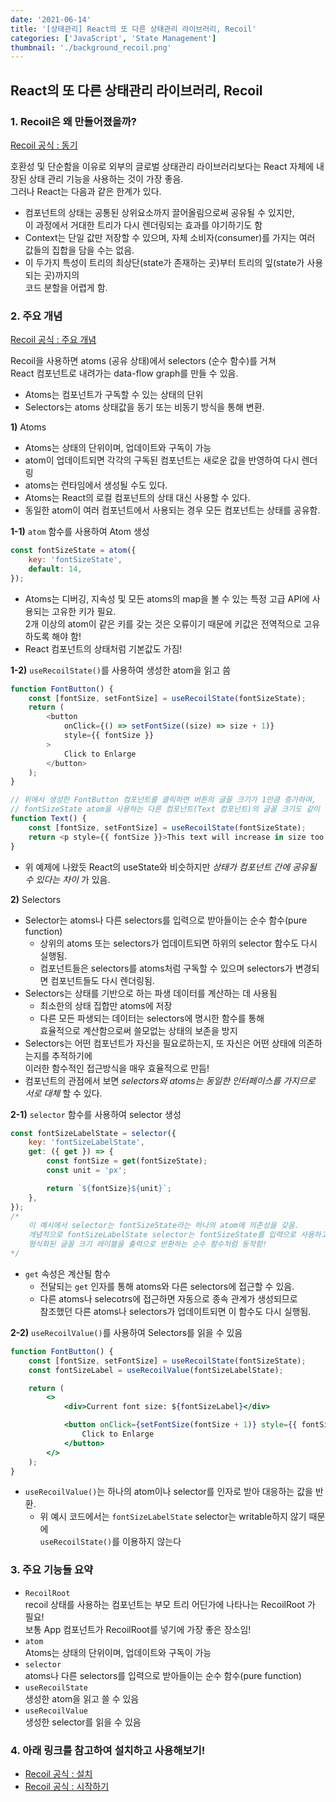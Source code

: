 ```yaml
---
date: '2021-06-14'
title: '[상태관리] React의 또 다른 상태관리 라이브러리, Recoil'
categories: ['JavaScript', 'State Management']
thumbnail: './background_recoil.png'
---
```


## React의 또 다른 상태관리 라이브러리, Recoil

### **1.** Recoil은 왜 만들어졌을까?

[Recoil 공식 : 동기](https://recoiljs.org/ko/docs/introduction/motivation)

호환성 및 단순함을 이유로 외부의 글로벌 상태관리 라이브러리보다는 React 자체에 내장된 상태 관리 기능을 사용하는 것이 가장 좋음.  
 그러나 React는 다음과 같은 한계가 있다.

-   컴포넌트의 상태는 공통된 상위요소까지 끌어올림으로써 공유될 수 있지만,  
     이 과정에서 거대한 트리가 다시 렌더링되는 효과를 야기하기도 함
-   Context는 단일 값만 저장할 수 있으며, 자체 소비자(consumer)를 가지는 여러 값들의 집합을 담을 수는 없음.
-   이 두가지 특성이 트리의 최상단(state가 존재하는 곳)부터 트리의 잎(state가 사용되는 곳)까지의  
    코드 분할을 어렵게 함.

### **2.** 주요 개념

[Recoil 공식 : 주요 개념](https://recoiljs.org/ko/docs/introduction/core-concepts)

Recoil을 사용하면 atoms (공유 상태)에서 selectors (순수 함수)를 거쳐  
React 컴포넌트로 내려가는 data-flow graph를 만들 수 있음.

-   Atoms는 컴포넌트가 구독할 수 있는 상태의 단위
-   Selectors는 atoms 상태값을 동기 또는 비동기 방식을 통해 변환.

**1)** Atoms

-   Atoms는 상태의 단위이며, 업데이트와 구독이 가능
-   atom이 업데이트되면 각각의 구독된 컴포넌트는 새로운 값을 반영하여 다시 렌더링
-   atoms는 런타임에서 생성될 수도 있다.
-   Atoms는 React의 로컬 컴포넌트의 상태 대신 사용할 수 있다.
-   동일한 atom이 여러 컴포넌트에서 사용되는 경우 모든 컴포넌트는 상태를 공유함.

**1-1)** `atom` 함수를 사용하여 Atom 생성

```jsx
const fontSizeState = atom({
    key: 'fontSizeState',
    default: 14,
});
```

-   Atoms는 디버깅, 지속성 및 모든 atoms의 map을 볼 수 있는 특정 고급 API에 사용되는 고유한 키가 필요.  
     2개 이상의 atom이 같은 키를 갖는 것은 오류이기 때문에 키값은 전역적으로 고유하도록 해야 함!
-   React 컴포넌트의 상태처럼 기본값도 가짐!

**1-2)** `useRecoilState()`를 사용하여 생성한 atom을 읽고 씀

```js
function FontButton() {
    const [fontSize, setFontSize] = useRecoilState(fontSizeState);
    return (
        <button
            onClick={() => setFontSize((size) => size + 1)}
            style={{ fontSize }}
        >
            Click to Enlarge
        </button>
    );
}

// 위에서 생성한 FontButton 컴포넌트를 클릭하면 버튼의 글꼴 크기가 1만큼 증가하며,
// fontSizeState atom을 사용하는 다른 컴포넌트(Text 컴포넌트)의 글꼴 크기도 같이 변화한다.
function Text() {
    const [fontSize, setFontSize] = useRecoilState(fontSizeState);
    return <p style={{ fontSize }}>This text will increase in size too.</p>;
}
```

-   위 예제에 나왔듯 React의 useState와 비슷하지만 _상태가 컴포넌트 간에 공유될 수 있다는 차이_ 가 있음.

**2)** Selectors

-   Selector는 atoms나 다른 selectors를 입력으로 받아들이는 순수 함수(pure function)
    -   상위의 atoms 또는 selectors가 업데이트되면 하위의 selector 함수도 다시 실행됨.
    -   컴포넌트들은 selectors를 atoms처럼 구독할 수 있으며 selectors가 변경되면 컴포넌트들도 다시 렌더링됨.
-   Selectors는 상태를 기반으로 하는 파생 데이터를 계산하는 데 사용됨
    -   최소한의 상태 집합만 atoms에 저장
    -   다른 모든 파생되는 데이터는 selectors에 명시한 함수를 통해  
        효율적으로 계산함으로써 쓸모없는 상태의 보존을 방지
-   Selectors는 어떤 컴포넌트가 자신을 필요로하는지, 또 자신은 어떤 상태에 의존하는지를 추적하기에  
     이러한 함수적인 접근방식을 매우 효율적으로 만듬!
-   컴포넌트의 관점에서 보면 _selectors와 atoms는 동일한 인터페이스를 가지므로 서로 대체_ 할 수 있다.

**2-1)** `selector` 함수를 사용하여 selector 생성

```jsx
const fontSizeLabelState = selector({
    key: 'fontSizeLabelState',
    get: ({ get }) => {
        const fontSize = get(fontSizeState);
        const unit = 'px';

        return `${fontSize}${unit}`;
    },
});
/* 
    이 예시에서 selector는 fontSizeState라는 하나의 atom에 의존성을 갖음.
    개념적으로 fontSizeLabelState selector는 fontSizeState를 입력으로 사용하고
    형식화된 글꼴 크기 레이블을 출력으로 반환하는 순수 함수처럼 동작함!
*/
```

-   `get` 속성은 계산될 함수
    -   전달되는 `get` 인자를 통해 atoms와 다른 selectors에 접근할 수 있음.
    -   다른 atoms나 selecotrs에 접근하면 자동으로 종속 관계가 생성되므로  
         참조했던 다른 atoms나 selectors가 업데이트되면 이 함수도 다시 실행됨.

**2-2)** `useRecoilValue()`를 사용하여 Selectors를 읽을 수 있음

```jsx
function FontButton() {
    const [fontSize, setFontSize] = useRecoilState(fontSizeState);
    const fontSizeLabel = useRecoilValue(fontSizeLabelState);

    return (
        <>
            <div>Current font size: ${fontSizeLabel}</div>

            <button onClick={setFontSize(fontSize + 1)} style={{ fontSize }}>
                Click to Enlarge
            </button>
        </>
    );
}
```

-   `useRecoilValue()`는 하나의 atom이나 selector를 인자로 받아 대응하는 값을 반환.
    -   위 예시 코드에서는 `fontSizeLabelState` selector는 writable하지 않기 때문에  
        `useRecoilState()`를 이용하지 않는다

### **3.** 주요 기능들 요약

-   `RecoilRoot`  
    recoil 상태를 사용하는 컴포넌트는 부모 트리 어딘가에 나타나는 RecoilRoot 가 필요!  
    보통 App 컴포넌트가 RecoilRoot를 넣기에 가장 좋은 장소임!
-   `atom`  
    Atoms는 상태의 단위이며, 업데이트와 구독이 가능
-   `selector`  
    atoms나 다른 selectors를 입력으로 받아들이는 순수 함수(pure function)
-   `useRecoilState`  
    생성한 atom을 읽고 쓸 수 있음
-   `useRecoilValue`  
    생성한 selector를 읽을 수 있음

### **4.** 아래 링크를 참고하여 설치하고 사용해보기!

-   [Recoil 공식 : 설치](https://recoiljs.org/ko/docs/introduction/installation)
-   [Recoil 공식 : 시작하기](https://recoiljs.org/ko/docs/introduction/getting-started)
